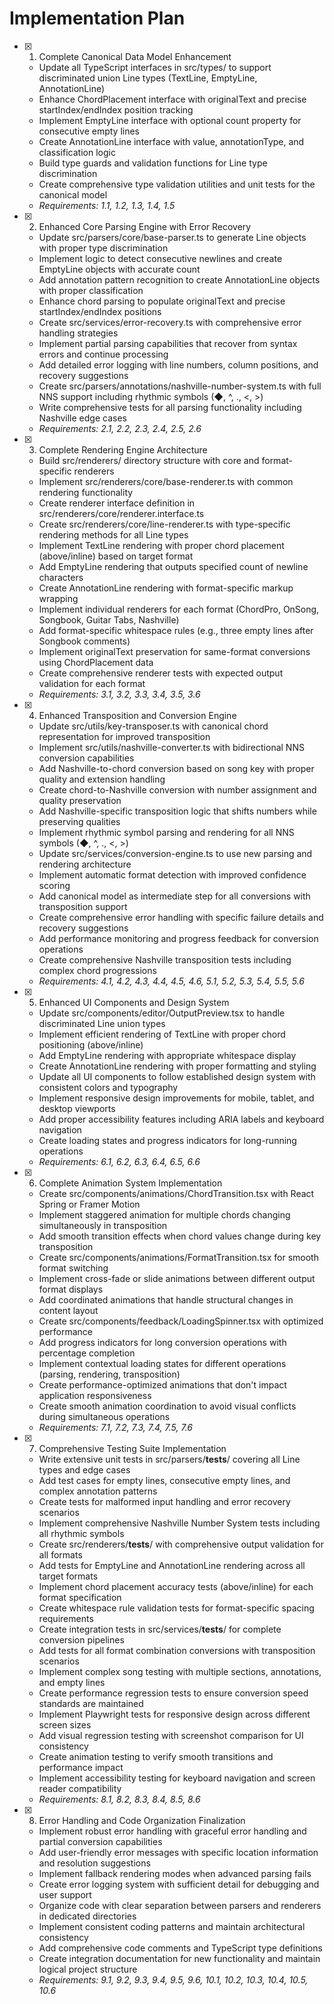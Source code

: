 # Implementation Plan

- [x] 1. Complete Canonical Data Model Enhancement
  - Update all TypeScript interfaces in src/types/ to support discriminated union Line types (TextLine, EmptyLine, AnnotationLine)
  - Enhance ChordPlacement interface with originalText and precise startIndex/endIndex position tracking
  - Implement EmptyLine interface with optional count property for consecutive empty lines
  - Create AnnotationLine interface with value, annotationType, and classification logic
  - Build type guards and validation functions for Line type discrimination
  - Create comprehensive type validation utilities and unit tests for the canonical model
  - _Requirements: 1.1, 1.2, 1.3, 1.4, 1.5_

- [x] 2. Enhanced Core Parsing Engine with Error Recovery
  - Update src/parsers/core/base-parser.ts to generate Line objects with proper type discrimination
  - Implement logic to detect consecutive newlines and create EmptyLine objects with accurate count
  - Add annotation pattern recognition to create AnnotationLine objects with proper classification
  - Enhance chord parsing to populate originalText and precise startIndex/endIndex positions
  - Create src/services/error-recovery.ts with comprehensive error handling strategies
  - Implement partial parsing capabilities that recover from syntax errors and continue processing
  - Add detailed error logging with line numbers, column positions, and recovery suggestions
  - Create src/parsers/annotations/nashville-number-system.ts with full NNS support including rhythmic symbols (◆, ^, ., <, >)
  - Write comprehensive tests for all parsing functionality including Nashville edge cases
  - _Requirements: 2.1, 2.2, 2.3, 2.4, 2.5, 2.6_

- [x] 3. Complete Rendering Engine Architecture
  - Build src/renderers/ directory structure with core and format-specific renderers
  - Implement src/renderers/core/base-renderer.ts with common rendering functionality
  - Create renderer interface definition in src/renderers/core/renderer.interface.ts
  - Create src/renderers/core/line-renderer.ts with type-specific rendering methods for all Line types
  - Implement TextLine rendering with proper chord placement (above/inline) based on target format
  - Add EmptyLine rendering that outputs specified count of newline characters
  - Create AnnotationLine rendering with format-specific markup wrapping
  - Implement individual renderers for each format (ChordPro, OnSong, Songbook, Guitar Tabs, Nashville)
  - Add format-specific whitespace rules (e.g., three empty lines after Songbook comments)
  - Implement originalText preservation for same-format conversions using ChordPlacement data
  - Create comprehensive renderer tests with expected output validation for each format
  - _Requirements: 3.1, 3.2, 3.3, 3.4, 3.5, 3.6_

- [x] 4. Enhanced Transposition and Conversion Engine
  - Update src/utils/key-transposer.ts with canonical chord representation for improved transposition
  - Implement src/utils/nashville-converter.ts with bidirectional NNS conversion capabilities
  - Add Nashville-to-chord conversion based on song key with proper quality and extension handling
  - Create chord-to-Nashville conversion with number assignment and quality preservation
  - Add Nashville-specific transposition logic that shifts numbers while preserving qualities
  - Implement rhythmic symbol parsing and rendering for all NNS symbols (◆, ^, ., <, >)
  - Update src/services/conversion-engine.ts to use new parsing and rendering architecture
  - Implement automatic format detection with improved confidence scoring
  - Add canonical model as intermediate step for all conversions with transposition support
  - Create comprehensive error handling with specific failure details and recovery suggestions
  - Add performance monitoring and progress feedback for conversion operations
  - Create comprehensive Nashville transposition tests including complex chord progressions
  - _Requirements: 4.1, 4.2, 4.3, 4.4, 4.5, 4.6, 5.1, 5.2, 5.3, 5.4, 5.5, 5.6_

- [x] 5. Enhanced UI Components and Design System
  - Update src/components/editor/OutputPreview.tsx to handle discriminated Line union types
  - Implement efficient rendering of TextLine with proper chord positioning (above/inline)
  - Add EmptyLine rendering with appropriate whitespace display
  - Create AnnotationLine rendering with proper formatting and styling
  - Update all UI components to follow established design system with consistent colors and typography
  - Implement responsive design improvements for mobile, tablet, and desktop viewports
  - Add proper accessibility features including ARIA labels and keyboard navigation
  - Create loading states and progress indicators for long-running operations
  - _Requirements: 6.1, 6.2, 6.3, 6.4, 6.5, 6.6_

- [x] 6. Complete Animation System Implementation
  - Create src/components/animations/ChordTransition.tsx with React Spring or Framer Motion
  - Implement staggered animation for multiple chords changing simultaneously in transposition
  - Add smooth transition effects when chord values change during key transposition
  - Create src/components/animations/FormatTransition.tsx for smooth format switching
  - Implement cross-fade or slide animations between different output format displays
  - Add coordinated animations that handle structural changes in content layout
  - Create src/components/feedback/LoadingSpinner.tsx with optimized performance
  - Add progress indicators for long conversion operations with percentage completion
  - Implement contextual loading states for different operations (parsing, rendering, transposition)
  - Create performance-optimized animations that don't impact application responsiveness
  - Create smooth animation coordination to avoid visual conflicts during simultaneous operations
  - _Requirements: 7.1, 7.2, 7.3, 7.4, 7.5, 7.6_

- [x] 7. Comprehensive Testing Suite Implementation
  - Write extensive unit tests in src/parsers/__tests__/ covering all Line types and edge cases
  - Add test cases for empty lines, consecutive empty lines, and complex annotation patterns
  - Create tests for malformed input handling and error recovery scenarios
  - Implement comprehensive Nashville Number System tests including all rhythmic symbols
  - Create src/renderers/__tests__/ with comprehensive output validation for all formats
  - Add tests for EmptyLine and AnnotationLine rendering across all target formats
  - Implement chord placement accuracy tests (above/inline) for each format specification
  - Create whitespace rule validation tests for format-specific spacing requirements
  - Create integration tests in src/services/__tests__/ for complete conversion pipelines
  - Add tests for all format combination conversions with transposition scenarios
  - Implement complex song testing with multiple sections, annotations, and empty lines
  - Create performance regression tests to ensure conversion speed standards are maintained
  - Implement Playwright tests for responsive design across different screen sizes
  - Add visual regression testing with screenshot comparison for UI consistency
  - Create animation testing to verify smooth transitions and performance impact
  - Implement accessibility testing for keyboard navigation and screen reader compatibility
  - _Requirements: 8.1, 8.2, 8.3, 8.4, 8.5, 8.6_

- [x] 8. Error Handling and Code Organization Finalization




  - Implement robust error handling with graceful error handling and partial conversion capabilities
  - Add user-friendly error messages with specific location information and resolution suggestions
  - Implement fallback rendering modes when advanced parsing fails
  - Create error logging system with sufficient detail for debugging and user support
  - Organize code with clear separation between parsers and renderers in dedicated directories
  - Implement consistent coding patterns and maintain architectural consistency
  - Add comprehensive code comments and TypeScript type definitions
  - Create integration documentation for new functionality and maintain logical project structure
  - _Requirements: 9.1, 9.2, 9.3, 9.4, 9.5, 9.6, 10.1, 10.2, 10.3, 10.4, 10.5, 10.6_